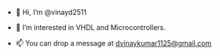 - 👋 Hi, I’m @vinayd2511
- 👀 I’m interested in VHDL and Microcontrollers.

- 📫 You can drop a message at dvinaykumar1125@gmail.com 

<!---
vinayd2511/vinayd2511 is a ✨ special ✨ repository because its `README.md` (this file) appears on your GitHub profile.
You can click the Preview link to take a look at your changes.
--->
